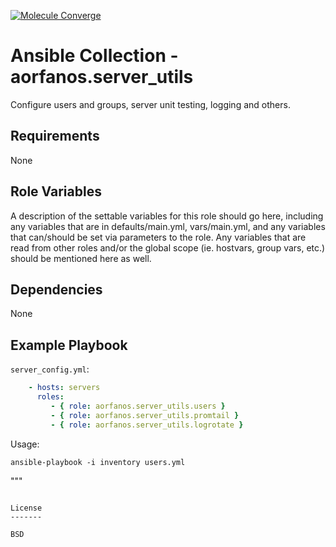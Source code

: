 [![Molecule Converge](https://github.com/aorfanos/server-utils-config/actions/workflows/test.yml/badge.svg)](https://github.com/aorfanos/ansible-users/actions/workflows/test.yml)
# Ansible Collection - aorfanos.server_utils


Configure users and groups, server unit testing, logging and others.

Requirements
------------

None

Role Variables
--------------

A description of the settable variables for this role should go here, including any variables that are in defaults/main.yml, vars/main.yml, and any variables that can/should be set via parameters to the role. Any variables that are read from other roles and/or the global scope (ie. hostvars, group vars, etc.) should be mentioned here as well.

Dependencies
------------

None

Example Playbook
----------------

`server_config.yml`:
```yaml
    - hosts: servers
      roles:
         - { role: aorfanos.server_utils.users }
         - { role: aorfanos.server_utils.promtail }
         - { role: aorfanos.server_utils.logrotate }
```

Usage:

```shell
ansible-playbook -i inventory users.yml
```

"""
```

License
-------

BSD
